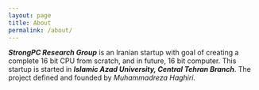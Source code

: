 ```yaml
---
layout: page
title: About
permalink: /about/
---
```


___StrongPC Research Group___ is an Iranian startup with goal of creating a complete 16 bit CPU from scratch, and in future, 16 bit computer. 
This startup is started in ___Islamic Azad University, Central Tehran Branch___. The project defined and founded by _Muhammadreza Haghiri_. 

